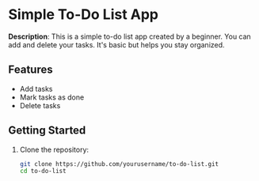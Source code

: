 # Simple To-Do List App

**Description**: 
This is a simple to-do list app created by a beginner. You can add and delete your tasks. It's basic but helps you stay organized.

## Features
- Add tasks
- Mark tasks as done
- Delete tasks

## Getting Started
1. Clone the repository:
   ```bash
   git clone https://github.com/yourusername/to-do-list.git
   cd to-do-list
